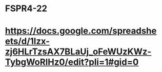 # FSPR4-22

# https://docs.google.com/spreadsheets/d/1lzx-zj6HLrTzsAX7BLaUj_oFeWUzKWz-TybgWoRlHz0/edit?pli=1#gid=0